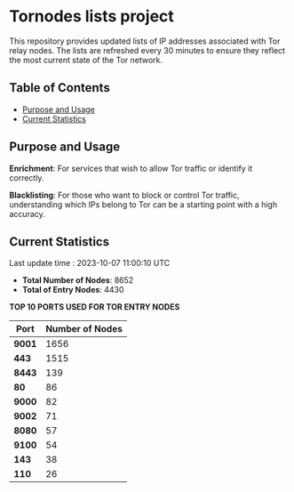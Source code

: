 # Tornodes lists project

This repository provides updated lists of IP addresses associated with Tor relay nodes. The lists are refreshed every 30 minutes to ensure they reflect the most current state of the Tor network.

## Table of Contents

- [Purpose and Usage](#purpose-and-usage)
- [Current Statistics](#current-statistics)


## Purpose and Usage

**Enrichment**: For services that wish to allow Tor traffic or identify it correctly.

**Blacklisting**: For those who want to block or control Tor traffic, understanding which IPs belong to Tor can be a starting point with a high accuracy.

## Current Statistics

Last update time : 2023-10-07 11:00:10 UTC

- **Total Number of Nodes**: 8652
- **Total of Entry Nodes**: 4430

**TOP 10 PORTS USED FOR TOR ENTRY NODES**

| **Port** | **Number of Nodes** |
|------|-----------------|
| **9001**   | 1656  |
| **443**   | 1515  |
| **8443**   | 139  |
| **80**   | 86  |
| **9000**   | 82  |
| **9002**   | 71  |
| **8080**   | 57  |
| **9100**   | 54  |
| **143**   | 38  |
| **110**   | 26  |

